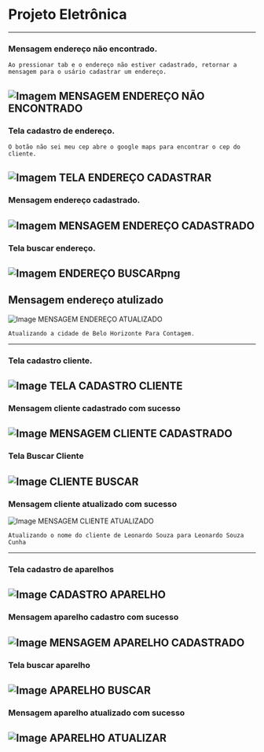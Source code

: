 # Projeto Eletrônica 
-------------------------------------------------------------------------------------------------------
### Mensagem endereço não encontrado.
```text
Ao pressionar tab e o endereço não estiver cadastrado, retornar a mensagem para o usário cadastrar um endereço.
```
![Imagem MENSAGEM ENDEREÇO NÃO ENCONTRADO](https://i.ibb.co/pxQnd7x/MENSAGEM-ENDERE-O-N-O-ENCONTRADO.png)
-------------------------------------------------------------------------------------------------------
### Tela cadastro de endereço.
```text
O botão não sei meu cep abre o google maps para encontrar o cep do cliente.
```
![Imagem TELA ENDEREÇO CADASTRAR](https://i.ibb.co/48vfHkD/TELA-ENDERE-O-CADASTRAR.png)
-------------------------------------------------------------------------------------------------------
### Mensagem endereço cadastrado.
![Imagem MENSAGEM ENDEREÇO CADASTRADO](https://i.ibb.co/sCPj5jX/MENSAGEM-ENDERE-O-CADASTRADO.png)
-------------------------------------------------------------------------------------------------------
### Tela buscar endereço.
![Imagem ENDEREÇO BUSCARpng](https://i.ibb.co/ZNcfspn/TELA-ENDERE-O-BUSCARpng.png)
-------------------------------------------------------------------------------------------------------
## Mensagem endereço atulizado
![Image MENSAGEM ENDEREÇO ATUALIZADO](https://i.ibb.co/DD9N50s/MENSAGEM-ENDERE-O-ATUALIZADO.png)
```text
Atualizando a cidade de Belo Horizonte Para Contagem.
```
-------------------------------------------------------------------------------------------------------
### Tela cadastro cliente.
![Image TELA CADASTRO CLIENTE](https://i.ibb.co/xS0Xr9J/TELE-CADASTRO-CLIENTE.png)
-------------------------------------------------------------------------------------------------------
### Mensagem cliente cadastrado com sucesso
![Image MENSAGEM CLIENTE CADASTRADO](https://i.ibb.co/vq1HFsY/MENSAGEM-CLIENTE-CADASTRADO.png)
-------------------------------------------------------------------------------------------------------
### Tela Buscar Cliente
![Image CLIENTE BUSCAR](https://i.ibb.co/sVNXbQY/TELA-CLIENTE-BUSCARpng.png)
-------------------------------------------------------------------------------------------------------
### Mensagem cliente atualizado com sucesso
![Image MENSAGEM CLIENTE ATUALIZADO](https://i.ibb.co/RQFK49W/MENSAGEM-CLIENTE-ATUALIZADO.png)
```text
Atualizando o nome do cliente de Leonardo Souza para Leonardo Souza Cunha
```
-------------------------------------------------------------------------------------------------------
### Tela cadastro de aparelhos
![Image CADASTRO APARELHO](https://i.ibb.co/bWcMp6J/TELA-CADASTRO-APARELHO.png)
-------------------------------------------------------------------------------------------------------
### Mensagem aparelho cadastro com sucesso
![Image MENSAGEM APARELHO CADASTRADO](https://i.ibb.co/N2NmT7W/MENSAGEM-APARELHO-CADASTRADO.png)
-------------------------------------------------------------------------------------------------------
### Tela buscar aparelho
![Image APARELHO BUSCAR](https://i.ibb.co/Z1fZ8v8/TELA-APARELHO-BUSCARpng.png)
-------------------------------------------------------------------------------------------------------
### Mensagem aparelho atualizado com sucesso
![Image APARELHO ATUALIZAR](https://i.ibb.co/191nXws/MENSAGEM-APARELHO-ATUALIZADO.png)
-------------------------------------------------------------------------------------------------------
